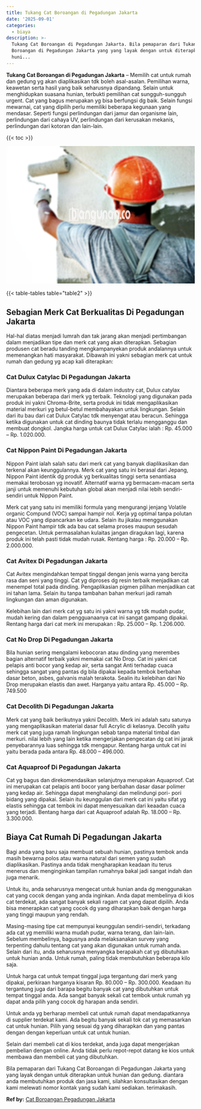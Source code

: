 ```yaml
---
title: Tukang Cat Boroangan di Pegadungan Jakarta
date: '2025-09-01'
categories:
  - biaya
description: >-
  Tukang Cat Boroangan di Pegadungan Jakarta. Bila pemaparan dari Tukang Cat
  Boroangan di Pegadungan Jakarta yang yang layak dengan untuk diterapkan untuk
  huni...
---
```


**Tukang Cat Boroangan di Pegadungan Jakarta** – Memilih cat untuk rumah dan gedung yg akan diaplikasikan tdk boleh asal-asalan. Pemilihan warna, keawetan serta hasil yang baik seharusnya dipandang. Selain untuk menghidupkan suasana hunian, terbukti pemilihan cat sungguh-sungguh urgent. Cat yang bagus merupakan yg bisa berfungsi dg baik. Selain fungsi mewarnai, cat yang dipilih perlu memiliki beberapa kegunaan yang mendasar. Seperti fungsi perlindungan dari jamur dan organisme lain, perlindungan dari cahaya UV, perlindungan dari kerusakan mekanis, perlindungan dari kotoran dan lain-lain.

{{< toc >}}

![Tukang Cat Boroangan di Pegadungan Jakarta](/images/jasa-cat-murah23.png)

{{< table-tables table="table2" >}}

## Sebagian Merk Cat Berkualitas Di Pegadungan Jakarta

Hal-hal diatas menjadi lumrah dan tak jarang akan menjadi pertimbangan dalam menjadikan tipe dan merk cat yang akan diterapkan. Sebagian produsen cat beradu tanding mengkampanyekan produk andalannya untuk memenangkan hati masyarakat. Dibawah ini yakni sebagian merk cat untuk rumah dan gedung yg acap kali diterapkan:

### Cat Dulux Catylac Di Pegadungan Jakarta

Diantara beberapa merk yang ada di dalam industry cat, Dulux catylax merupakan beberapa dari merk yg terbaik. Teknologi yang digunakan pada produk ini yakni Chroma-Brite, serta produk ini tidak mengaplikasikan material merkuri yg betul-betul membahayakan untuk lingkungan. Selain dari itu bau dari cat Dulux Catylac tdk menyengat atau beracun. Sehingga ketika digunakan untuk cat dinding baunya tidak terlalu mengganggu dan membuat dongkol. Jangka harga untuk cat Dulux Catylac ialah : Rp. 45.000 – Rp. 1.020.000.

### Cat Nippon Paint Di Pegadungan Jakarta

Nippon Paint ialah salah satu dari merk cat yang banyak diaplikasikan dan terkenal akan keunggulannya. Merk cat yang satu ini berasal dari Jepang, Nippon Paint identik dg produk yg berkualitas tinggi serta senantiasa memakai terobosan yg inovatif. Alternatif warna yg bermacam-macam serta janji untuk memenuhi kebutuhan global akan menjadi nilai lebih sendiri-sendiri untuk Nippon Paint.

Merk cat yang satu ini memiliki formula yang mengurangi jenjang Volatile organic Compund (VOC) sampai hampir nol. Kerja yg optimal tanpa polutan atau VOC yang dipancarkan ke udara. Selain itu jikalau menggunakan Nippon Paint hampir tdk ada bau cat selama proses maupun sesudah pengecetan. Untuk permasalahan kulaitas jangan diragukan lagi, karena produk ini telah pasti tidak mudah rusak. Rentang harga : Rp. 20.000 – Rp. 2.000.000.

### Cat Avitex Di Pegadungan Jakarta

Cat Avitex mengindahkan tempat tinggal dengan jenis warna yang bercita rasa dan seni yang tinggi. Cat yg diproses dg resin terbaik menjadikan cat menempel total pada dinding. Pengaplikasian pigmen pilihan menjadikan cat ini tahan lama. Selain itu tanpa tambahan bahan merkuri jadi ramah lingkungan dan aman digunakan.

Kelebihan lain dari merk cat yg satu ini yakni warna yg tdk mudah pudar, mudah kering dan dalam pengguanaanya cat ini sangat gampang dipakai. Rentang harga dari cat merk ini merupakan : Rp. 25.000 – Rp. 1.206.000.

### Cat No Drop Di Pegadungan Jakarta

Bila hunian sering mengalami kebocoran atau dinding yang merembes bagian alternatif terbaik yakni memakai cat No Drop. Cat ini yakni cat pelapis anti bocor yang kedap air, serta sangat Anti terhadap cuaca sehingga sangat yang pantas dg bila dipakai kepada tembok berbahan dasar beton, asbes, galvanis malah terakota. Sealin itu kelebihan dari No Drop merupakan elastis dan awet. Harganya yaitu antara Rp. 45.000 – Rp. 749.500

### Cat Decolith Di Pegadungan Jakarta

Merk cat yang baik berikutnya yakni Decolith. Merk ini adalah satu satunya yang mengaplikasikan material dasar full Acrylic di kelasnya. Decolih yaitu merk cat yang juga ramah lingkungan sebab tanpa material timbal dan merkuri. nilai lebih yang lain ketika mengerjakan pengecatan dg cat ini jarak penyebarannya luas sehingga tdk mengapur. Rentang harga untuk cat ini yaitu berada pada antara Rp. 48.000 – 496.000.

### Cat Aquaproof Di Pegadungan Jakarta

Cat yg bagus dan direkomendasikan selanjutnya merupakan Aquaproof. Cat ini merupakan cat pelapis anti bocor yang berbahan dasar dasar polimer yang kedap air. Sehingga dapat menghalangi dan melindungi pori- pori bidang yang dipakai. Selain itu keunggulan dari merk cat ini yaitu sifat yg elastis sehingga cat tembok ini dapat menyesuaikan dari keaadan cuaca yang terjadi. Bentang harga dari cat Aquaproof adalah Rp. 18.000 – Rp. 3.300.000.

## Biaya Cat Rumah Di Pegadungan Jakarta

Bagi anda yang baru saja membuat sebuah hunian, pastinya tembok anda masih bewarna polos atau warna natural dari semen yang sudah diaplikasikan. Pastinya anda tidak mengharapkan keadaan itu terus menerus dan menginginkan tampilan rumahnya bakal jadi sangat indah dan juga menarik.

Untuk itu, anda seharusnya mengecat untuk hunian anda dg menggunakan cat yang cocok dengan yang anda inginkan. Anda dapat membelinya di kios cat terdekat, ada sangat banyak sekali ragam cat yang dapat dipilih. Anda bisa menerapkan cat yang cocok dg yang diharapkan baik dengan harga yang tinggi maupun yang rendah.

Masing-masing tipe cat mempunyai keunggulan sendiri-sendiri, terkadang ada cat yg memiliki warna mudah pudar, warna terang, dan lain-lain. Sebelum membelinya, bagusnya anda melaksanakan survey yang terpenting dahulu tentang cat yang akan digunakan untuk rumah anda. Selain dari itu, anda seharusnya menyangka berapakah cat yg dibutuhkan untuk hunian anda. Untuk rumah, paling tidak membutuhkan beberapa kilo saja.

Untuk harga cat untuk tempat tinggal juga tergantung dari merk yang dipakai, perkiraan harganya kisaran Rp. 80.000 – Rp. 300.000. Keadaan itu tergantung juga dari barapa begitu banyak cat yang dibutuhkan untuk tempat tinggal anda. Ada sangat banyak sekali cat tembok untuk rumah yg dapat anda pilih yang cocok dg harapan anda sendiri.

Untuk anda yg berharap membeli cat untuk rumah dapat mendapatkannya di supplier terdekat kami. Ada begitu banyak sekali tok cat yg memasarkan cat untuk hunian. Pilih yang sesuai dg yang diharapkan dan yang pantas dengan dengan keperluan untuk cat untuk hunian.

Selain dari membeli cat di kios terdekat, anda juga dapat mengerjakan pembelian dengan online. Anda tidak perlu repot-repot datang ke kios untuk membawa dan membeli cat yang dibutuhkan.

Bila pemaparan dari Tukang Cat Boroangan di Pegadungan Jakarta yang yang layak dengan untuk diterapkan untuk hunian dan gedung. diantara anda membutuhkan produk dan jasa kami, silahkan konsultasikan dengan kami melewati nomor kontak yang sudah kami sediakan. terimakasih.

**Ref by:** [Cat Boroangan Pegadungan Jakarta](https://id.wikipedia.org/wiki/Cat)
